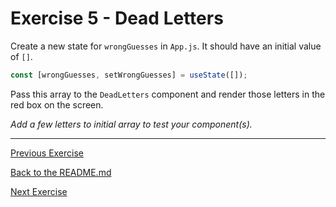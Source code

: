 # Exercise 5 - Dead Letters

Create a new state for `wrongGuesses` in `App.js`. It should have an initial value of `[]`.

```js
const [wrongGuesses, setWrongGuesses] = useState([]);
```

Pass this array to the `DeadLetters` component and render those letters in the red box on the screen.

_Add a few letters to initial array to test your component(s)._

---

[Previous Exercise](./exercise-4.md)

[Back to the README.md](../README.md) 

[Next Exercise](./exercise-6.md)